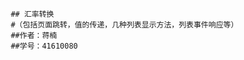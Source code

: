              ## 汇率转换
             #（包括页面跳转，值的传递，几种列表显示方法，列表事件响应等）
             ##作者：蒋楠
             ##学号：41610080